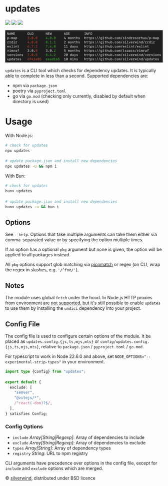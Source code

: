 # updates
[![](https://img.shields.io/npm/v/updates.svg?style=flat)](https://www.npmjs.org/package/updates) [![](https://img.shields.io/npm/dm/updates.svg)](https://www.npmjs.org/package/updates) [![](https://packagephobia.com/badge?p=updates)](https://packagephobia.com/result?p=updates)

![](./screenshot.png)

`updates` is a CLI tool which checks for dependency updates. It is typically able to complete in less than a second. Supported dependencies are:

- npm via `package.json`
- poetry via `pyproject.toml`
- go via `go.mod` (checking only currently, disabled by default when directory is used)

# Usage

With Node.js:

```bash
# check for updates
npx updates

# update package.json and install new dependencies
npx updates -u && npm i
```

With Bun:

```bash
# check for updates
bunx updates

# update package.json and install new dependencies
bunx updates -u && bun i
```

## Options

See `--help`. Options that take multiple arguments can take them either via comma-separated value or by specifying the option multiple times.

If an option has a optional `pkg` argument but none is given, the option will be applied to all packages instead.

All `pkg` options support glob matching via [picomatch](https://github.com/micromatch/picomatch) or regex (on CLI, wrap the regex in slashes, e.g. `'/^foo/'`).

## Notes

The module uses global `fetch` under the hood. In Node.js HTTP proxies from environment are [not supported](https://github.com/nodejs/undici/issues/1650), but it's still possible to enable `updates` to use them by installing the `undici` dependency into your project.

## Config File

The config file is used to configure certain options of the module. It be placed as `updates.config.{js,ts,mjs,mts}` or `config/updates.config.{js,ts,mjs,mts}`, relative to `package.json` / `pyproject.toml` / `go.mod`.

For typescript to work in Node 22.6.0 and above, set `NODE_OPTIONS="--experimental-strip-types"` in your environment.

```ts
import type {Config} from "updates";

export default {
  exclude: [
    "semver",
    "@vitejs/*",
    /^react(-dom)?$/,
  ],
} satisfies Config;
```

### Config Options

- `include` *Array[String|Regexp]*: Array of dependencies to include
- `exclude` *Array[String|Regexp]*: Array of dependencies to exclude
- `types` *Array[String]*: Array of dependency types
- `registry` *String*: URL to npm registry

CLI arguments have precedence over options in the config file, except for `include` and `exclude` options which are merged.

© [silverwind](https://github.com/silverwind), distributed under BSD licence
